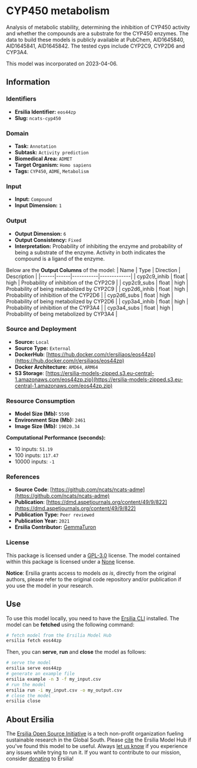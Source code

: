 # CYP450 metabolism

Analysis of metabolic stability, determining the inhibition of CYP450 activity and whether the compounds are a substrate for the CYP450 enzymes. The data to build these models is publicly available at PubChem, AID1645840, AID1645841, AID1645842. The tested cyps include CYP2C9, CYP2D6 and CYP3A4.

This model was incorporated on 2023-04-06.


## Information
### Identifiers
- **Ersilia Identifier:** `eos44zp`
- **Slug:** `ncats-cyp450`

### Domain
- **Task:** `Annotation`
- **Subtask:** `Activity prediction`
- **Biomedical Area:** `ADMET`
- **Target Organism:** `Homo sapiens`
- **Tags:** `CYP450`, `ADME`, `Metabolism`

### Input
- **Input:** `Compound`
- **Input Dimension:** `1`

### Output
- **Output Dimension:** `6`
- **Output Consistency:** `Fixed`
- **Interpretation:** Probability of inhibiting the enzyme and probability of being a substrate of the enzyme. Activity in both indicates the compound is a ligand of the enzyme.

Below are the **Output Columns** of the model:
| Name | Type | Direction | Description |
|------|------|-----------|-------------|
| cyp2c9_inhib | float | high | Probability of inhibition of the CYP2C9 |
| cyp2c9_subs | float | high | Probability of being metabolized by CYP2C9 |
| cyp2d6_inhib | float | high | Probability of inhibition of the CYP2D6 |
| cyp2d6_subs | float | high | Probability of being metabolized by CYP2D6 |
| cyp3a4_inhib | float | high | Probability of inhibition of the CYP3A4 |
| cyp3a4_subs | float | high | Probability of being metabolized by CYP3A4 |


### Source and Deployment
- **Source:** `Local`
- **Source Type:** `External`
- **DockerHub**: [https://hub.docker.com/r/ersiliaos/eos44zp](https://hub.docker.com/r/ersiliaos/eos44zp)
- **Docker Architecture:** `AMD64`, `ARM64`
- **S3 Storage**: [https://ersilia-models-zipped.s3.eu-central-1.amazonaws.com/eos44zp.zip](https://ersilia-models-zipped.s3.eu-central-1.amazonaws.com/eos44zp.zip)

### Resource Consumption
- **Model Size (Mb):** `5590`
- **Environment Size (Mb):** `2461`
- **Image Size (Mb):** `19020.34`

**Computational Performance (seconds):**
- 10 inputs: `51.19`
- 100 inputs: `117.47`
- 10000 inputs: `-1`

### References
- **Source Code**: [https://github.com/ncats/ncats-adme](https://github.com/ncats/ncats-adme)
- **Publication**: [https://dmd.aspetjournals.org/content/49/9/822](https://dmd.aspetjournals.org/content/49/9/822)
- **Publication Type:** `Peer reviewed`
- **Publication Year:** `2021`
- **Ersilia Contributor:** [GemmaTuron](https://github.com/GemmaTuron)

### License
This package is licensed under a [GPL-3.0](https://github.com/ersilia-os/ersilia/blob/master/LICENSE) license. The model contained within this package is licensed under a [None](LICENSE) license.

**Notice**: Ersilia grants access to models _as is_, directly from the original authors, please refer to the original code repository and/or publication if you use the model in your research.


## Use
To use this model locally, you need to have the [Ersilia CLI](https://github.com/ersilia-os/ersilia) installed.
The model can be **fetched** using the following command:
```bash
# fetch model from the Ersilia Model Hub
ersilia fetch eos44zp
```
Then, you can **serve**, **run** and **close** the model as follows:
```bash
# serve the model
ersilia serve eos44zp
# generate an example file
ersilia example -n 3 -f my_input.csv
# run the model
ersilia run -i my_input.csv -o my_output.csv
# close the model
ersilia close
```

## About Ersilia
The [Ersilia Open Source Initiative](https://ersilia.io) is a tech non-profit organization fueling sustainable research in the Global South.
Please [cite](https://github.com/ersilia-os/ersilia/blob/master/CITATION.cff) the Ersilia Model Hub if you've found this model to be useful. Always [let us know](https://github.com/ersilia-os/ersilia/issues) if you experience any issues while trying to run it.
If you want to contribute to our mission, consider [donating](https://www.ersilia.io/donate) to Ersilia!

